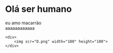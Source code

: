 <html>
<head>
    <title>Pagina</title>
    <link rel="stylesheet" href="aula_5.css">

</head>

<body>
    <h1>Olá ser humano</h1>
    <div>eu amo macarrão</div>
    <div> aaaaaaaaaaaa </div>

    <div>
        <img scr="D.png" width="100" height="100">
    </div>

</body>
</html>
